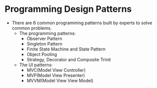 # Programming Design Patterns
- There are 6 common programming patterns built by experts to solve common problems.
  - The programming patterns:
     - Observer Pattern
    - Singleton Pattern
    - Finite State Machine and State Pattern
    - Object Pooling
    - Strategy, Decorator and Composite Trinit
  - The UI patterns:
    - MVC(Model View Controller)
    - MVP(Model View Presenter)
    - MVVM(Model View View Model)
